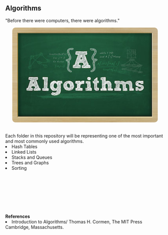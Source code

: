 ## Algorithms

"Before there were computers, there were algorithms."
&nbsp;&nbsp;
<p align="center">
  <img width="460" height="300" src="algorithms.jpg" style="border-radius: 10px;">
</p><br>
Each folder in this repository will be representing one of the most important and most commonly used algorithms.
<br>
<li>Hash Tables</li>
<li>Linked Lists</li>
<li>Stacks and Queues</li>
<li>Trees and Graphs</li>
<li>Sorting</li>
<br><br><br><br><br><br><br><br>
<b>References</b>
<br>
<li>Introduction to Algorithms/ Thomas H. Cormen, The MIT Press Cambridge, Massachusetts.</li>

